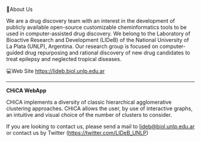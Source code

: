 📌About Us

We are a drug discovery team with an interest in the development of publicly available open-source customizable cheminformatics tools
to be used in computer-assisted drug discovery. We belong to the Laboratory of Bioactive Research and Development (LIDeB) of the
National University of La Plata (UNLP), Argentina. Our research group is focused on computer-guided drug repurposing and rational discovery
of new drug candidates to treat epilepsy and neglected tropical diseases.

💻Web Site https://lideb.biol.unlp.edu.ar



-------------------------------------------------------------------------------------------------

**CHiCA WebApp**

CHiCA implements a diversity of classic hierarchical agglomerative clustering approaches. CHiCA allows the user, by use of interactive graphs, an intuitive and visual choice of the number of clusters to consider.

If you are looking to contact us, please send a mail to lideb@biol.unlp.edu.ar or contact us by Twitter (https://twitter.com/LIDeB_UNLP)
